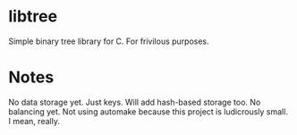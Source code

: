 libtree
======

Simple binary tree library for C. For frivilous purposes.

Notes
=====

No data storage yet. Just keys. Will add hash-based storage too.
No balancing yet.
Not using automake because this project is ludicrously small. I mean, really.
